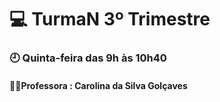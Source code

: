 # 💻 TurmaN 3º Trimestre

### 🕘 Quinta-feira das 9h às 10h40 

#### 👩‍💻Professora : Carolina da Silva Golçaves

